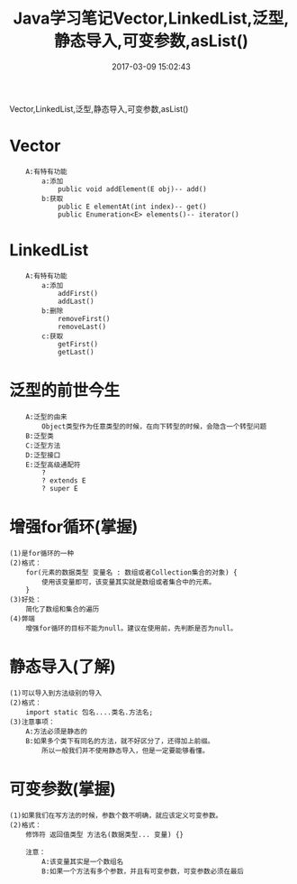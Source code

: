 ﻿---
title: 'Java学习笔记Vector,LinkedList,泛型,静态导入,可变参数,asList()'
date: 2017-03-09 15:02:43
tags:
- Java基础
toc: true
---
Vector,LinkedList,泛型,静态导入,可变参数,asList()
<!--more-->
# Vector
		A:有特有功能
			a:添加
				public void addElement(E obj)--	add()
			b:获取
				public E elementAt(int index)--	get()
				public Enumeration<E> elements()-- iterator()

# LinkedList
		A:有特有功能	
			a:添加
				addFirst()
				addLast()
			b:删除
				removeFirst()
				removeLast()
			c:获取
				getFirst()
				getLast()
# 泛型的前世今生
		A:泛型的由来
			Object类型作为任意类型的时候，在向下转型的时候，会隐含一个转型问题
		B:泛型类
		C:泛型方法
		D:泛型接口
		E:泛型高级通配符
			?
			? extends E
			? super E	
# 增强for循环(掌握)
	(1)是for循环的一种
	(2)格式：
		for(元素的数据类型 变量名 : 数组或者Collection集合的对象) {
			使用该变量即可，该变量其实就是数组或者集合中的元素。
		}
	(3)好处：
		简化了数组和集合的遍历
	(4)弊端
		增强for循环的目标不能为null。建议在使用前，先判断是否为null。
# 静态导入(了解)
	(1)可以导入到方法级别的导入
	(2)格式：
		import static 包名....类名.方法名;
	(3)注意事项：
		A:方法必须是静态的
		B:如果多个类下有同名的方法，就不好区分了，还得加上前缀。
			所以一般我们并不使用静态导入，但是一定要能够看懂。
	
# 可变参数(掌握)
	(1)如果我们在写方法的时候，参数个数不明确，就应该定义可变参数。
	(2)格式：
		修饰符 返回值类型 方法名(数据类型... 变量) {}
		
		注意：
			A:该变量其实是一个数组名
			B:如果一个方法有多个参数，并且有可变参数，可变参数必须在最后	
